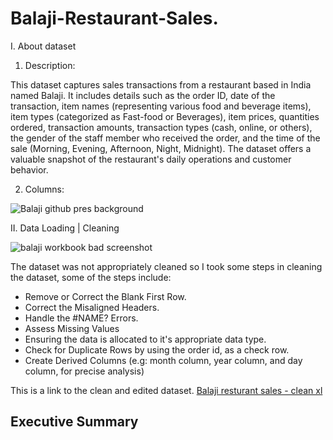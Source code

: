 # Balaji-Restaurant-Sales.
I. About dataset

1. Description:

This dataset captures sales transactions from a restaurant based in India named Balaji.
It includes details such as the order ID, date of the transaction, item names (representing various food and beverage items), item types (categorized as Fast-food or Beverages), item prices, quantities ordered, transaction amounts, transaction types (cash, online, or others), the gender of the staff member who received the order, and the time of the sale (Morning, Evening, Afternoon, Night, Midnight). The dataset offers a valuable snapshot of the restaurant's daily operations and customer behavior.

2. Columns: 

![Balaji github pres background](https://github.com/user-attachments/assets/6fa469eb-c560-446b-9f74-5fe1bde61917)

II. Data Loading | Cleaning


![balaji workbook bad screenshot](https://github.com/user-attachments/assets/e676c846-2888-40f6-8bbe-5d5c749ad6d2)

The dataset was not appropriately cleaned so I took some steps in cleaning the dataset, some of the steps include:
- Remove or Correct the Blank First Row.
- Correct the Misaligned Headers.
- Handle the #NAME? Errors.
- Assess Missing Values
- Ensuring the data is allocated to it's appropriate data type.
- Check for Duplicate Rows by using the order id, as a check row.
- Create Derived Columns (e.g: month column, year column, and day column, for precise analysis)

This is a link to the clean and edited dataset.
[Balaji resturant sales - clean xl](https://github.com/user-attachments/files/20374171/Balaji.Fast.resturant.sales.-.worked.on.xlsx)

## Executive Summary
